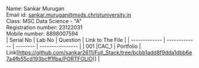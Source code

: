 Name: Sankar Murugan                                                                              
Email id: sankar.murugan@msds.christuniversity.in                                                                              
Class: MSC Data Science - "A"                                                                                                                         
Registration number: 23122031                                                                                                                        
Mobile number: 8898007594                                                                                                           
| Serial No     | Lab No        | Question   | Link to The File  |
| ------------- | ------------- | --------   | ----------------  |
|  001          |CAC_1      | Portfolio           | Link[https://github.com/sankar2611/Full_Stack/tree/bcbb1add8f9dda1dbb6e7a4fb55cd193bcff1fba/PORTFOLIO)] |
